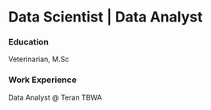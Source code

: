 # Data Scientist | Data Analyst

### Education
Veterinarian, M.Sc

### Work Experience
Data Analyst @ Teran TBWA

